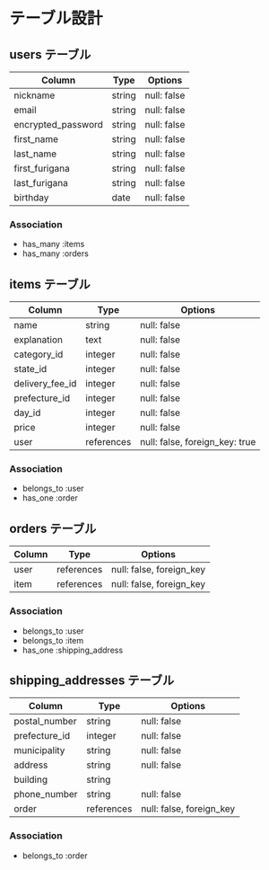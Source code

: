 # テーブル設計

## users テーブル

| Column             | Type   | Options     |
| ------------------ | ------ | ----------- |
| nickname           | string | null: false |
| email              | string | null: false |
| encrypted_password | string | null: false |
| first_name         | string | null: false |
| last_name          | string | null: false |
| first_furigana     | string | null: false |
| last_furigana      | string | null: false |
| birthday           | date   | null: false |

### Association

- has_many :items
- has_many :orders

## items テーブル

| Column              | Type        | Options     |
| ------------------- | ----------- | ----------- |
| name                | string      | null: false | 
| explanation         | text        | null: false |
| category_id         | integer     | null: false |
| state_id            | integer     | null: false |
| delivery_fee_id     | integer     | null: false |
| prefecture_id       | integer     | null: false |
| day_id             | integer     | null: false |
| price               | integer     | null: false |
| user                | references  | null: false, foreign_key: true |


### Association

- belongs_to :user
- has_one :order

## orders テーブル

| Column            | Type       | Options                  |
| ----------------- | ---------- | ------------------------ |
| user              | references | null: false, foreign_key |
| item              | references | null: false, foreign_key |

### Association

- belongs_to :user
- belongs_to :item
- has_one :shipping_address

## shipping_addresses テーブル

| Column        | Type       | Options                  |
| ------------- | ---------- | -----------------------  |
| postal_number | string     | null: false              |
| prefecture_id | integer    | null: false              |
| municipality  | string     | null: false              |
| address       | string     | null: false              |
| building      | string     |                          |
| phone_number  | string     | null: false              |
| order      | references | null: false, foreign_key | 


### Association

- belongs_to :order